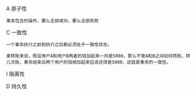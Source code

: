 
A 原子性

    事务包含的操作，要么全部成功，要么全部失败

C 一致性

    一个事务执行之前和执行之后都必须处于一致性状态。

    拿转账来说，假设用户A和用户B两者的钱加起来一共是5000，那么不管A和B之间如何转账，转几次账，事务结束后两个用户的钱相加起来应该还得是5000，这就是事务的一致性。

I 隔离性

D 持久性